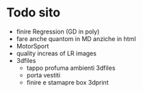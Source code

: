 # Todo sito
- finire Regression (GD in poly)
- fare anche quantom in MD anziche in html
- MotorSport
- quality increas of LR images
- 3dfiles
    - tappo profuma ambienti 3dfiles
    - porta vestiti
    - finire e stamapre box 3dprint